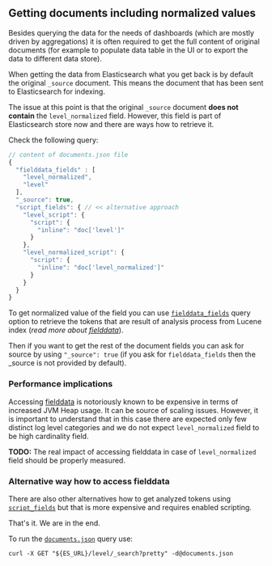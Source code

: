 ## Getting documents including normalized values

Besides querying the data for the needs of dashboards (which are mostly driven by aggregations)
it is often required to get the full content of original documents (for example to populate data
table in the UI or to export the data to different data store). 

When getting the data from Elasticsearch what you get back is by default the original `_source` document.
This means the document that has been sent to Elasticsearch for indexing.

The issue at this point is that the original `_source` document **does not contain** the `level_normalized`
field. However, this field is part of Elasticsearch store now and there are ways how to retrieve it.

Check the following query:

````javascript
// content of documents.json file
{
  "fielddata_fields" : [
    "level_normalized",
    "level"
  ],
  "_source": true,
  "script_fields": { // << alternative approach
    "level_script": {
      "script": {
        "inline": "doc['level']"
      }
    },
    "level_normalized_script": {
      "script": {
        "inline": "doc['level_normalized']"
      }
    }
  }
}
````
To get normalized value of the field you can use
[`fielddata_fields`](https://www.elastic.co/guide/en/elasticsearch/reference/2.4/search-request-fielddata-fields.html)
query option to retrieve the tokens that are result of analysis process from Lucene index
(_read more about [fielddata](https://www.elastic.co/guide/en/elasticsearch/reference/2.4/fielddata.html)_).

Then if you want to get the rest of the document fields you can ask for source by
using `"_source": true` (if you ask for `fielddata_fields` then the _source is not provided by default).

### Performance implications

Accessing [fielddata](https://www.elastic.co/guide/en/elasticsearch/reference/2.4/fielddata.html) is
notoriously known to be expensive in terms of increased JVM Heap usage. It can be source of scaling issues.
However, it is important to understand that in this case there are expected only few distinct
log level categories and we do not expect `level_normalized` field to be high cardinality field.

**TODO:** The real impact of accessing fielddata in case of `level_normalized` field should be properly measured.

### Alternative way how to access fielddata

There are also other alternatives how to get analyzed tokens using [`script_fields`](https://www.elastic.co/guide/en/elasticsearch/reference/2.4/search-request-script-fields.html)
but that is more expensive and requires enabled scripting.  

That's it. We are in the end.

To run the [`documents.json`](documents.json) query use:

````shell
curl -X GET "${ES_URL}/level/_search?pretty" -d@documents.json
````
